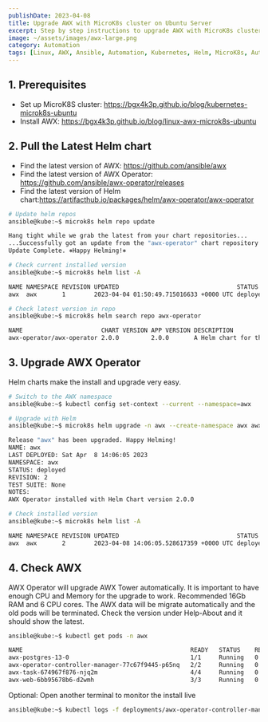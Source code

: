 ```yaml
---
publishDate: 2023-04-08
title: Upgrade AWX with MicroK8s cluster on Ubuntu Server
excerpt: Step by step instructions to upgrade AWX with MicroK8s cluster on Ubuntu Server, using Helm chart.
image: ~/assets/images/awx-large.png
category: Automation
tags: [Linux, AWX, Ansible, Automation, Kubernetes, Helm, MicroK8s, Automation]
---
```


## 1. Prerequisites

- Set up MicroK8S cluster: <https://bgx4k3p.github.io/blog/kubernetes-microk8s-ubuntu>
- Install AWX: <https://bgx4k3p.github.io/blog/linux-awx-microk8s-ubuntu>

## 2. Pull the Latest Helm chart

- Find the latest version of AWX: <https://github.com/ansible/awx>
- Find the latest version of AWX Operator: <https://github.com/ansible/awx-operator/releases>
- Find the latest version of Helm chart:<https://artifacthub.io/packages/helm/awx-operator/awx-operator>

```bash
# Update helm repos
ansible@kube:~$ microk8s helm repo update

Hang tight while we grab the latest from your chart repositories...
...Successfully got an update from the "awx-operator" chart repository
Update Complete. ⎈Happy Helming!⎈

# Check current installed version
ansible@kube:~$ microk8s helm list -A

NAME NAMESPACE REVISION UPDATED                                 STATUS   CHART              APP VERSION
awx  awx       1        2023-04-04 01:50:49.715016633 +0000 UTC deployed awx-operator-1.4.0 1.4.0

# Check latest version in repo
ansible@kube:~$ microk8s helm search repo awx-operator

NAME                      CHART VERSION APP VERSION DESCRIPTION
awx-operator/awx-operator 2.0.0         2.0.0       A Helm chart for the AWX Operator
```

## 3. Upgrade AWX Operator

Helm charts make the install and upgrade very easy.

```bash
# Switch to the AWX namespace
ansible@kube:~$ kubectl config set-context --current --namespace=awx

# Upgrade with Helm
ansible@kube:~$ microk8s helm upgrade -n awx --create-namespace awx awx-operator/awx-operator

Release "awx" has been upgraded. Happy Helming!
NAME: awx
LAST DEPLOYED: Sat Apr  8 14:06:05 2023
NAMESPACE: awx
STATUS: deployed
REVISION: 2
TEST SUITE: None
NOTES:
AWX Operator installed with Helm Chart version 2.0.0

# Check installed version
ansible@kube:~$ microk8s helm list -A

NAME NAMESPACE REVISION UPDATED                                 STATUS   CHART              APP VERSION
awx  awx       2        2023-04-08 14:06:05.528617359 +0000 UTC deployed awx-operator-2.0.0 2.0.0
```

## 4. Check AWX

AWX Operator will upgrade AWX Tower automatically. It is important to have enough CPU and Memory for the upgrade to work. Recommended 16Gb RAM and 6 CPU cores. The AWX data will be migrate automatically and the old pods will be terminated. Check the version under Help-About and it should show the latest.

```bash
ansible@kube:~$ kubectl get pods -n awx

NAME                                               READY   STATUS    RESTARTS   AGE
awx-postgres-13-0                                  1/1     Running   0          5d13h
awx-operator-controller-manager-77c67f9445-p65nq   2/2     Running   0          4m2s
awx-task-674967f876-njq2m                          4/4     Running   0          2m44s
awx-web-6bb95678b6-d2wmh                           3/3     Running   0          2m18s
```

Optional: Open another terminal to monitor the install live

```bash
ansible@kube:~$ kubectl logs -f deployments/awx-operator-controller-manager -c awx-manager
```
